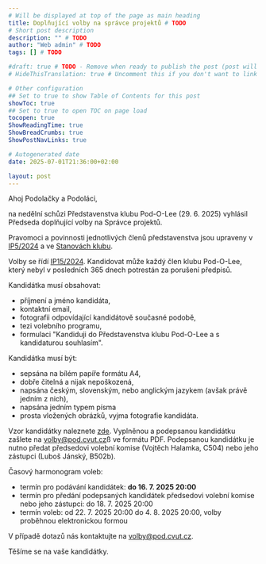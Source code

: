 ```yaml
---
# Will be displayed at top of the page as main heading
title: Doplňující volby na správce projektů # TODO
# Short post description
description: "" # TODO
author: "Web admin" # TODO
tags: [] # TODO

#draft: true # TODO - Remove when ready to publish the post (post will be hidden with this set to true)
# HideThisTranslation: true # Uncomment this if you don't want to link this translation of page in translations

# Other configuration
## Set to true to show Table of Contents for this post
showToc: true
## Set to true to open TOC on page load
tocopen: true
ShowReadingTime: true
ShowBreadCrumbs: true
ShowPostNavLinks: true

# Autogenerated date
date: 2025-07-01T21:36:00+02:00

layout: post
---
```


Ahoj Podolačky a Podoláci,

na nedělní schůzi Představenstva klubu Pod-O-Lee (29. 6. 2025) vyhlásil Předseda doplňující volby na Správce projektů.

Pravomoci a povinnosti jednotlivých členů představenstva jsou upraveny v [IP5/2024](https://s3.pod.cvut.cz/common/legislativa/ip/ip_5-2024_-_specifikace_postu_v_predstavenstvu.pdf) a ve [Stanovách klubu](https://s3.pod.cvut.cz/common/legislativa/stanovy/stanovy_klubu_pod-o-lee_2024.pdf).

Volby se řídí [IP15/2024](https://s3.pod.cvut.cz/common/legislativa/ip/ip_15-2024_-_volby_spravcu_bloku_a_spravcu_sluzeb.pdf). Kandidovat může každý člen klubu Pod-O-Lee, který nebyl v posledních 365 dnech potrestán za porušení předpisů.

Kandidátka musí obsahovat:

- příjmení a jméno kandidáta,
- kontaktní email,
- fotografii odpovídající kandidátově současné podobě,
- tezi volebního programu,
- formulaci "Kandiduji do Představenstva klubu Pod-O-Lee a s kandidaturou souhlasím".

Kandidátka musí být:

- sepsána na bílém papíře formátu A4,
- dobře čitelná a nijak nepoškozená,
- napsána českým, slovenským, nebo anglickým jazykem (avšak právě jedním z nich),
- napsána jedním typem písma
- prosta vložených obrázků, vyjma fotografie kandidáta.

Vzor kandidátky naleznete [zde](https://link.pod.cvut.cz/kandidatky-spravce). Vyplněnou a podepsanou kandidátku zašlete na <volby@pod.cvut.cz>ß ve formátu PDF. Podepsanou kandidátku je nutno předat předsedovi volební komise (Vojtěch Halamka, C504) nebo jeho zástupci (Luboš Jánský, B502b).

Časový harmonogram voleb:

- termín pro podávání kandidátek: **do 16. 7. 2025 20:00**
- termín pro předání podepsaných kandidátek předsedovi volební komise nebo jeho zástupci: do 18. 7. 2025 20:00
- termín voleb: od 22. 7. 2025 20:00 do 4. 8. 2025 20:00, volby proběhnou elektronickou formou

V případě dotazů nás kontaktujte na <volby@pod.cvut.cz>.

Těšíme se na vaše kandidátky.
